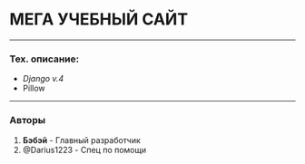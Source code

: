 # МЕГА УЧЕБНЫЙ САЙТ

---

### Тех. описание:

- *Django v.4*
- Pillow
---

### Авторы

1. **Бэбэй** - Главный разработчик
2. @Darius1223 - Спец по помощи